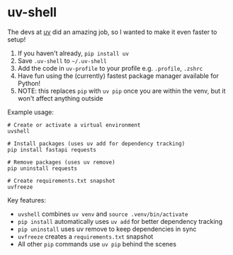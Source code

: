 # uv-shell

The devs at [uv](https://github.com/astral-sh/uv) did an amazing job, so I wanted to make it even faster to setup!


1. If you haven't already, `pip install uv`
2. Save `.uv-shell` to `~/.uv-shell`
3. Add the code in `uv-profile` to your profile e.g. `.profile`, `.zshrc`
4. Have fun using the (currently) fastest package manager available for Python!
5. NOTE: this replaces `pip` with `uv pip` once you are within the venv, but it won't affect anything outside


Example usage:
   
```
# Create or activate a virtual environment
uvshell

# Install packages (uses uv add for dependency tracking)
pip install fastapi requests

# Remove packages (uses uv remove)
pip uninstall requests

# Create requirements.txt snapshot
uvfreeze
```

Key features:

- `uvshell` combines `uv venv` and `source .venv/bin/activate`
- `pip install` automatically uses `uv add` for better dependency tracking
- `pip uninstall` uses uv remove to keep dependencies in sync
- `uvfreeze` creates a `requirements.txt` snapshot
- All other `pip` commands use `uv pip` behind the scenes